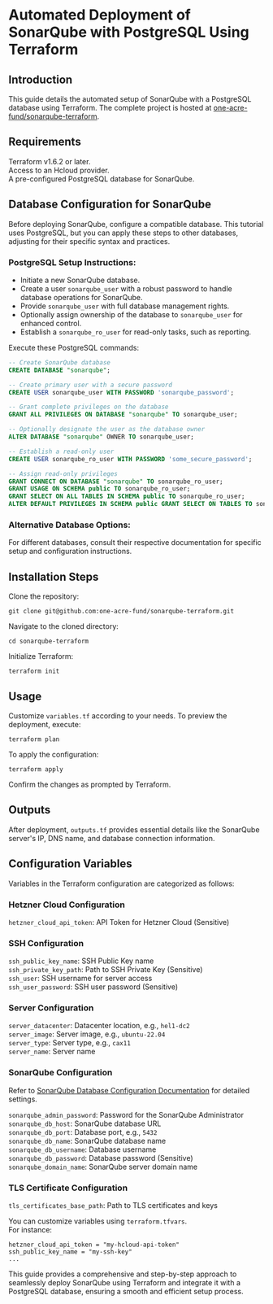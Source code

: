 # Automated Deployment of SonarQube with PostgreSQL Using Terraform

## Introduction
This guide details the automated setup of SonarQube with a PostgreSQL database using Terraform. The complete project is hosted at [one-acre-fund/sonarqube-terraform](git@github.com:one-acre-fund/sonarqube-terraform.git).

## Requirements
Terraform v1.6.2 or later.  
Access to an Hcloud provider.  
A pre-configured PostgreSQL database for SonarQube.  

## Database Configuration for SonarQube

Before deploying SonarQube, configure a compatible database. This tutorial uses PostgreSQL, but you can apply these steps to other databases, adjusting for their specific syntax and practices.

### PostgreSQL Setup Instructions:

- Initiate a new SonarQube database.  
- Create a user `sonarqube_user` with a robust password to handle database operations for SonarQube.  
- Provide `sonarqube_user` with full database management rights.  
- Optionally assign ownership of the database to `sonarqube_user` for enhanced control.  
- Establish a `sonarqube_ro_user` for read-only tasks, such as reporting.  

Execute these PostgreSQL commands:

```sql
-- Create SonarQube database  
CREATE DATABASE "sonarqube";

-- Create primary user with a secure password  
CREATE USER sonarqube_user WITH PASSWORD 'sonarqube_password';

-- Grant complete privileges on the database  
GRANT ALL PRIVILEGES ON DATABASE "sonarqube" TO sonarqube_user;

-- Optionally designate the user as the database owner  
ALTER DATABASE "sonarqube" OWNER TO sonarqube_user;

-- Establish a read-only user  
CREATE USER sonarqube_ro_user WITH PASSWORD 'some_secure_password';

-- Assign read-only privileges  
GRANT CONNECT ON DATABASE "sonarqube" TO sonarqube_ro_user;
GRANT USAGE ON SCHEMA public TO sonarqube_ro_user;
GRANT SELECT ON ALL TABLES IN SCHEMA public TO sonarqube_ro_user;
ALTER DEFAULT PRIVILEGES IN SCHEMA public GRANT SELECT ON TABLES TO sonarqube_ro_user;
```

### Alternative Database Options:

For different databases, consult their respective documentation for specific setup and configuration instructions.

## Installation Steps
Clone the repository:
```
git clone git@github.com:one-acre-fund/sonarqube-terraform.git
```
Navigate to the cloned directory:
```
cd sonarqube-terraform
```
Initialize Terraform:
```
terraform init
```

## Usage
Customize `variables.tf` according to your needs. To preview the deployment, execute:
```
terraform plan
```
To apply the configuration:
```
terraform apply
```
Confirm the changes as prompted by Terraform.

## Outputs
After deployment, `outputs.tf` provides essential details like the SonarQube server's IP, DNS name, and database connection information.

## Configuration Variables
Variables in the Terraform configuration are categorized as follows:

### Hetzner Cloud Configuration
`hetzner_cloud_api_token`: API Token for Hetzner Cloud (Sensitive)  

### SSH Configuration
`ssh_public_key_name`: SSH Public Key name  
`ssh_private_key_path`: Path to SSH Private Key (Sensitive)  
`ssh_user`: SSH username for server access  
`ssh_user_password`: SSH user password (Sensitive)  

### Server Configuration
`server_datacenter`: Datacenter location, e.g., `hel1-dc2`  
`server_image`: Server image, e.g., `ubuntu-22.04`  
`server_type`: Server type, e.g., `cax11`  
`server_name`: Server name  

### SonarQube Configuration
Refer to [SonarQube Database Configuration Documentation](https://docs.sonarqube.org/latest/setup/install-server/) for detailed settings.

`sonarqube_admin_password`: Password for the SonarQube Administrator  
`sonarqube_db_host`: SonarQube database URL  
`sonarqube_db_port`: Database port, e.g., `5432`  
`sonarqube_db_name`: SonarQube database name  
`sonarqube_db_username`: Database username  
`sonarqube_db_password`: Database password (Sensitive)  
`sonarqube_domain_name`: SonarQube server domain name  

### TLS Certificate Configuration
`tls_certificates_base_path`: Path to TLS certificates and keys  

You can customize variables using `terraform.tfvars`.  
For instance:

```
hetzner_cloud_api_token = "my-hcloud-api-token"
ssh_public_key_name = "my-ssh-key"
...
```

This guide provides a comprehensive and step-by-step approach to seamlessly deploy SonarQube using Terraform and integrate it with a PostgreSQL database, ensuring a smooth and efficient setup process.